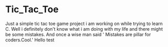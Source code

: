 # Tic_Tac_Toe
Just a simple tic tac toe game project i am working on while trying to learn C.
Well i definitely don't know what i am doing with my life and there might be some mistakes.
And once a wise man said ' Mistakes are pillar for coders.Cool.'
Hello test
